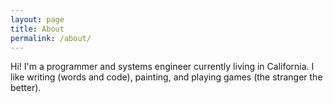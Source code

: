 ```yaml
---
layout: page
title: About
permalink: /about/
---
```


Hi! I'm a programmer and systems engineer currently living in California. I like writing (words and code), painting, and playing games (the stranger the better). 
